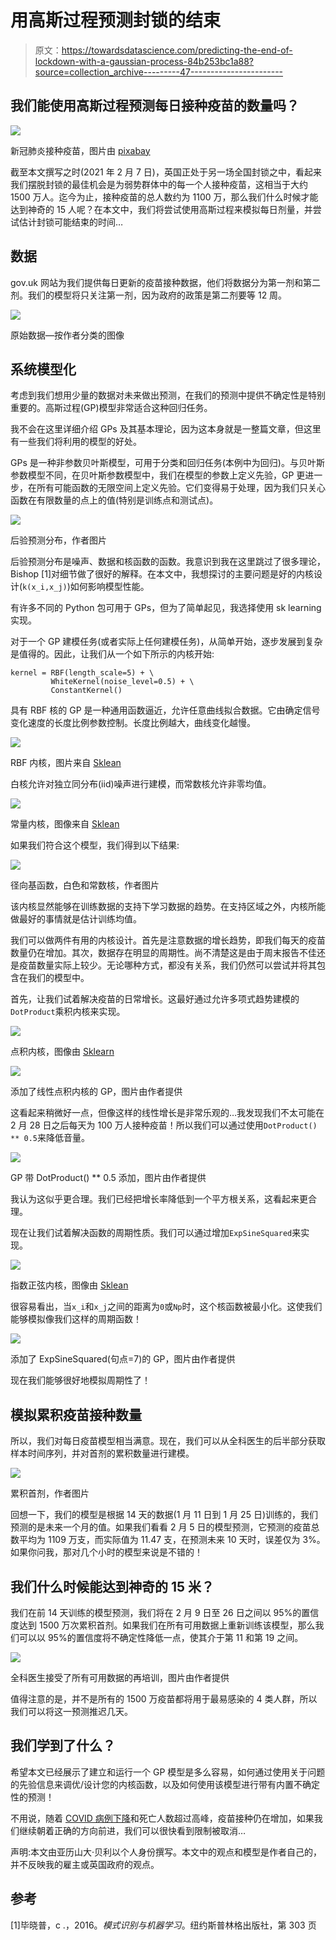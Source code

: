 # 用高斯过程预测封锁的结束

> 原文：<https://towardsdatascience.com/predicting-the-end-of-lockdown-with-a-gaussian-process-84b253bc1a88?source=collection_archive---------47----------------------->

## 我们能使用高斯过程预测每日接种疫苗的数量吗？

![](img/61f488c3feb0bcaa620f513e31d2faa2.png)

新冠肺炎接种疫苗，图片由 [pixabay](https://pixabay.com/photos/vaccine-covid-19-vials-vaccination-5895477/)

截至本文撰写之时(2021 年 2 月 7 日)，英国正处于另一场全国封锁之中，看起来我们摆脱封锁的最佳机会是为弱势群体中的每一个人接种疫苗，这相当于大约 1500 万人。迄今为止，接种疫苗的总人数约为 1100 万，那么我们什么时候才能达到神奇的 15 人呢？在本文中，我们将尝试使用高斯过程来模拟每日剂量，并尝试估计封锁可能结束的时间…

## 数据

gov.uk 网站为我们提供每日更新的疫苗接种数据，他们将数据分为第一剂和第二剂。我们的模型将只关注第一剂，因为政府的政策是第二剂要等 12 周。

![](img/b2105f85f3e8b919d5341b03e07d5947.png)

原始数据—按作者分类的图像

## 系统模型化

考虑到我们想用少量的数据对未来做出预测，在我们的预测中提供不确定性是特别重要的。高斯过程(GP)模型非常适合这种回归任务。

我不会在这里详细介绍 GPs 及其基本理论，因为这本身就是一整篇文章，但这里有一些我们将利用的模型的好处。

GPs 是一种非参数贝叶斯模型，可用于分类和回归任务(本例中为回归)。与贝叶斯参数模型不同，在贝叶斯参数模型中，我们在模型的参数上定义先验，GP 更进一步，在所有可能函数的无限空间上定义先验。它们变得易于处理，因为我们只关心函数在有限数量的点上的值(特别是训练点和测试点)。

![](img/b5ce6db17dabedb232a1265fa8c27a82.png)

后验预测分布，作者图片

后验预测分布是噪声、数据和核函数的函数。我意识到我在这里跳过了很多理论，Bishop [1]对细节做了很好的解释。在本文中，我想探讨的主要问题是好的内核设计(`k(x_i,x_j)`)如何影响模型性能。

有许多不同的 Python 包可用于 GPs，但为了简单起见，我选择使用 sk learning 实现。

对于一个 GP 建模任务(或者实际上任何建模任务)，从简单开始，逐步发展到复杂是值得的。因此，让我们从一个如下所示的内核开始:

```
kernel = RBF(length_scale=5) + \ 
         WhiteKernel(noise_level=0.5) + \
         ConstantKernel()
```

具有 RBF 核的 GP 是一种通用函数逼近，允许任意曲线拟合数据。它由确定信号变化速度的长度比例参数控制。长度比例越大，曲线变化越慢。

![](img/79c263aaae0b331926e6cf4ce27e6c79.png)

RBF 内核，图片来自 [Sklean](https://scikit-learn.org/stable/modules/generated/sklearn.gaussian_process.kernels.RBF.html)

白核允许对独立同分布(iid)噪声进行建模，而常数核允许非零均值。

![](img/0b6b5d7b55bb4883b5d7bbac995ef867.png)

常量内核，图像来自 [Sklean](https://scikit-learn.org/stable/modules/generated/sklearn.gaussian_process.kernels.ConstantKernel.html)

如果我们符合这个模型，我们得到以下结果:

![](img/755d32c101c70174f8068e95c81b4260.png)

径向基函数，白色和常数核，作者图片

该内核显然能够在训练数据的支持下学习数据的趋势。在支持区域之外，内核所能做最好的事情就是估计训练均值。

我们可以做两件有用的内核设计。首先是注意数据的增长趋势，即我们每天的疫苗数量仍在增加。其次，数据存在明显的周期性。尚不清楚这是由于周末报告不佳还是疫苗数量实际上较少。无论哪种方式，都没有关系，我们仍然可以尝试并将其包含在我们的模型中。

首先，让我们试着解决疫苗的日常增长。这最好通过允许多项式趋势建模的`DotProduct`乘积内核来实现。

![](img/d9d0411d6e5150589b2d9cdbc23d8c4e.png)

点积内核，图像由 [Sklearn](https://scikit-learn.org/stable/modules/generated/sklearn.gaussian_process.kernels.ConstantKernel.html)

![](img/02bd60b762f768811cb110580aae3918.png)

添加了线性点积内核的 GP，图片由作者提供

这看起来稍微好一点，但像这样的线性增长是非常乐观的…我发现我们不太可能在 2 月 28 日之后每天为 100 万人接种疫苗！所以我们可以通过使用`DotProduct() ** 0.5`来降低音量。

![](img/38e2d8c359bc8718b52d671bc6be471d.png)

GP 带 DotProduct() ** 0.5 添加，图片由作者提供

我认为这似乎更合理。我们已经把增长率降低到一个平方根关系，这看起来更合理。

现在让我们试着解决函数的周期性质。我们可以通过增加`ExpSineSquared`来实现。

![](img/244c4f421eb5c51d034cb7a17eabdf75.png)

指数正弦内核，图像由 [Sklean](https://scikit-learn.org/stable/modules/generated/sklearn.gaussian_process.kernels.ExpSineSquared.html)

很容易看出，当`x_i`和`x_j`之间的距离为`0`或`Np`时，这个核函数被最小化。这使我们能够模拟像我们这样的周期函数！

![](img/68030c8264a465f934d102ddc9b71890.png)

添加了 ExpSineSquared(句点=7)的 GP，图片由作者提供

现在我们能够很好地模拟周期性了！

## 模拟累积疫苗接种数量

所以，我们对每日疫苗模型相当满意。现在，我们可以从全科医生的后半部分获取样本时间序列，并对首剂的累积数量进行建模。

![](img/ff290144ee0c50620e146bd201623bda.png)

累积首剂，作者图片

回想一下，我们的模型是根据 14 天的数据(1 月 11 日到 1 月 25 日)训练的，我们预测的是未来一个月的值。如果我们看看 2 月 5 日的模型预测，它预测的疫苗总数平均为 1109 万支，而实际值为 11.47 支，在预测未来 10 天时，误差仅为 3%。如果你问我，那对几个小时的模型来说是不错的！

## 我们什么时候能达到神奇的 15 米？

我们在前 14 天训练的模型预测，我们将在 2 月 9 日至 26 日之间以 95%的置信度达到 1500 万次累积首剂。如果我们在所有可用数据上重新训练该模型，那么我们可以以 95%的置信度将不确定性降低一点，使其介于第 11 和第 19 之间。

![](img/c34d8320ce160f59a11287fb519b0f15.png)

全科医生接受了所有可用数据的再培训，图片由作者提供

值得注意的是，并不是所有的 1500 万疫苗都将用于最易感染的 4 类人群，所以我们可以将这一预测推迟几天。

## 我们学到了什么？

希望本文已经展示了建立和运行一个 GP 模型是多么容易，如何通过使用关于问题的先验信息来调优/设计您的内核函数，以及如何使用该模型进行带有内置不确定性的预测！

不用说，随着 [COVID 病例下降](https://www.google.com/search?q=uk+covid+cases&oq=uk+covid+cases+&aqs=chrome..69i57j0i433i457j0i402j0l2j0i433j0l2j0i433j0.3404j0j7&sourceid=chrome&ie=UTF-8)和死亡人数超过高峰，疫苗接种仍在增加，如果我们继续朝着正确的方向前进，我们可以很快看到限制被取消…

声明:本文由亚历山大·贝利以个人身份撰写。本文中的观点和模型是作者自己的，并不反映我的雇主或英国政府的观点。

## 参考

[1]毕晓普，c .，2016。*模式识别与机器学习*。纽约斯普林格出版社，第 303 页